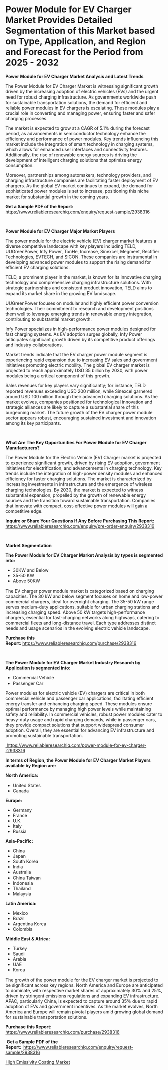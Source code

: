 <p><h1>Power Module for EV Charger Market Provides Detailed Segmentation of this Market based on Type, Application, and Region and Forecast for the Period from 2025 - 2032</h1></p><p><strong>Power Module for EV Charger Market Analysis and Latest Trends</strong></p>
<p><p>The Power Module for EV Charger Market is witnessing significant growth driven by the increasing adoption of electric vehicles (EVs) and the urgent need for robust charging infrastructure. As governments worldwide push for sustainable transportation solutions, the demand for efficient and reliable power modules in EV chargers is escalating. These modules play a crucial role in converting and managing power, ensuring faster and safer charging processes.</p><p>The market is expected to grow at a CAGR of 5.1% during the forecast period, as advancements in semiconductor technology enhance the efficiency and performance of power modules. Key trends influencing this market include the integration of smart technology in charging systems, which allows for enhanced user interfaces and connectivity features. Additionally, the rise of renewable energy sources is driving the development of intelligent charging solutions that optimize energy consumption. </p><p>Moreover, partnerships among automakers, technology providers, and charging infrastructure companies are facilitating faster deployment of EV chargers. As the global EV market continues to expand, the demand for sophisticated power modules is set to increase, positioning this niche market for substantial growth in the coming years.</p></p>
<p><strong>Get a Sample PDF of the Report:&nbsp;</strong> <a href="https://www.reliableresearchiq.com/enquiry/request-sample/2938316?utm_campaign=3385&utm_medium=2&utm_source=Github&utm_content=ia&utm_term=15032025&utm_id=power-module-for-ev-charger">https://www.reliableresearchiq.com/enquiry/request-sample/2938316</a></p>
<p>&nbsp;</p>
<p><strong>Power Module for EV Charger Major Market Players</strong></p>
<p><p>The power module for the electric vehicle (EV) charger market features a diverse competitive landscape with key players including TELD, UUGreenPower, Infy Power, TonHe, Increase, Sinexcel, Megmeet, Rectifier Technologies, EVTECH, and SICON. These companies are instrumental in developing advanced power modules to support the rising demand for efficient EV charging solutions.</p><p>TELD, a prominent player in the market, is known for its innovative charging technology and comprehensive charging infrastructure solutions. With strategic partnerships and consistent product innovation, TELD aims to expand its market share in the growing EV landscape.</p><p>UUGreenPower focuses on modular and highly efficient power conversion technologies. Their commitment to research and development positions them well to leverage emerging trends in renewable energy integration, contributing to substantial market growth.</p><p>Infy Power specializes in high-performance power modules designed for fast charging systems. As EV adoption surges globally, Infy Power anticipates significant growth driven by its competitive product offerings and industry collaborations.</p><p>Market trends indicate that the EV charger power module segment is experiencing rapid expansion due to increasing EV sales and government initiatives promoting electric mobility. The global EV charger market is projected to reach approximately USD 35 billion by 2030, with power modules being a critical component of this growth.</p><p>Sales revenues for key players vary significantly; for instance, TELD reported revenues exceeding USD 200 million, while Sinexcel garnered around USD 100 million through their advanced charging solutions. As the market evolves, companies positioned for technological innovation and strategic alliances are likely to capture a substantial share of this burgeoning market. The future growth of the EV charger power module sector appears robust, encouraging sustained investment and innovation among its key participants.</p></p>
<p>&nbsp;</p>
<p><strong>What Are The Key Opportunities For Power Module for EV Charger Manufacturers?</strong></p>
<p><p>The Power Module for the Electric Vehicle (EV) Charger market is projected to experience significant growth, driven by rising EV adoption, government initiatives for electrification, and advancements in charging technology. Key trends include the integration of high-power density modules and enhanced efficiency for faster charging solutions. The market is characterized by increasing investments in infrastructure and the emergence of wireless charging technologies. By 2030, the market is expected to witness substantial expansion, propelled by the growth of renewable energy sources and the transition toward sustainable transportation. Companies that innovate with compact, cost-effective power modules will gain a competitive edge.</p></p>
<p><strong>Inquire or Share Your Questions If Any Before Purchasing This Report:</strong> <a href="https://www.reliableresearchiq.com/enquiry/pre-order-enquiry/2938316?utm_campaign=3385&utm_medium=2&utm_source=Github&utm_content=ia&utm_term=15032025&utm_id=power-module-for-ev-charger">https://www.reliableresearchiq.com/enquiry/pre-order-enquiry/2938316</a></p>
<p>&nbsp;</p>
<p><strong>Market Segmentation</strong></p>
<p><strong>The Power Module for EV Charger Market Analysis by types is segmented into:</strong></p>
<p><ul><li>30KW and Below</li><li>35-50 KW</li><li>Above 50KW</li></ul></p>
<p><p>The EV charger power module market is categorized based on charging capacities. The 30 kW and below segment focuses on home and low-power commercial chargers, ideal for overnight charging. The 35-50 kW range serves medium-duty applications, suitable for urban charging stations and increasing charging speed. Above 50 kW targets high-performance chargers, essential for fast-charging networks along highways, catering to commercial fleets and long-distance travel. Each type addresses distinct needs and usage scenarios in the evolving electric vehicle landscape.</p></p>
<p><strong>Purchase this Report:&nbsp;</strong><a href="https://www.reliableresearchiq.com/purchase/2938316?utm_campaign=3385&utm_medium=2&utm_source=Github&utm_content=ia&utm_term=15032025&utm_id=power-module-for-ev-charger">https://www.reliableresearchiq.com/purchase/2938316</a></p>
<p>&nbsp;</p>
<p><strong>The Power Module for EV Charger Market Industry Research by Application is segmented into:</strong></p>
<p><ul><li>Commercial Vehicle</li><li>Passenger Car</li></ul></p>
<p><p>Power modules for electric vehicle (EV) chargers are critical in both commercial vehicle and passenger car applications, facilitating efficient energy transfer and enhancing charging speed. These modules ensure optimal performance by managing high power levels while maintaining safety and reliability. In commercial vehicles, robust power modules cater to heavy-duty usage and rapid charging demands, while in passenger cars, they provide compact solutions that support widespread consumer adoption. Overall, they are essential for advancing EV infrastructure and promoting sustainable transportation.</p></p>
<p><a href="https://www.reliableresearchiq.com/power-module-for-ev-charger-r2938316?utm_campaign=3385&utm_medium=2&utm_source=Github&utm_content=ia&utm_term=15032025&utm_id=power-module-for-ev-charger">&nbsp;https://www.reliableresearchiq.com/power-module-for-ev-charger-r2938316</a></p>
<p><strong>In terms of Region, the Power Module for EV Charger Market Players available by Region are:</strong></p>
<p>
    <p> <strong> North America: </strong>
        <ul>
            <li>United States</li>
            <li>Canada</li>
        </ul>
        </p> 
    <p> <strong> Europe: </strong>
        <ul>
            <li>Germany</li>
            <li>France</li>
            <li>U.K.</li>
            <li>Italy</li>
            <li>Russia</li>
        </ul>
        </p> 
    <p> <strong> Asia-Pacific: </strong>
        <ul>
            <li>China</li>
            <li>Japan</li>
            <li>South Korea</li>
            <li>India</li>
            <li>Australia</li>
            <li>China Taiwan</li>
            <li>Indonesia</li>
            <li>Thailand</li>
            <li>Malaysia</li>
        </ul>
        </p> 
    <p> <strong> Latin America: </strong>
        <ul>
            <li>Mexico</li>
            <li>Brazil</li>
            <li>Argentina Korea</li>
            <li>Colombia</li>
        </ul>
        </p> 
    <p> <strong> Middle East & Africa: </strong>
        <ul>
            <li>Turkey</li>
            <li>Saudi</li>
            <li>Arabia</li>
            <li>UAE</li>
            <li>Korea</li>
        </ul>
    </p>
    </p>
<p><p>The growth of the power module for the EV charger market is projected to be significant across key regions. North America and Europe are anticipated to dominate, with respective market shares of approximately 30% and 25%, driven by stringent emissions regulations and expanding EV infrastructure. APAC, particularly China, is expected to capture around 35% due to rapid adoption of EVs and government incentives. As the market evolves, North America and Europe will remain pivotal players amid growing global demand for sustainable transportation solutions.</p></p>
<p><strong>Purchase this Report: </strong><a href="https://www.reliableresearchiq.com/purchase/2938316?utm_campaign=3385&utm_medium=2&utm_source=Github&utm_content=ia&utm_term=15032025&utm_id=power-module-for-ev-charger">https://www.reliableresearchiq.com/purchase/2938316</a></p>
<p>&nbsp;<strong>Get a Sample PDF of the Report:&nbsp;&nbsp;</strong><a href="https://www.reliableresearchiq.com/enquiry/request-sample/2938316?utm_campaign=3385&utm_medium=2&utm_source=Github&utm_content=ia&utm_term=15032025&utm_id=power-module-for-ev-charger">https://www.reliableresearchiq.com/enquiry/request-sample/2938316</a></p>
<p><strong></strong></p>
<p><p><a href="https://github.com/ijffseandy/Market-Research-Report-List-1/blob/main/high-emissivity-coating-market.md?utm_campaign=3385&utm_medium=2&utm_source=Github&utm_content=ia&utm_term=15032025&utm_id=power-module-for-ev-charger">High Emissivity Coating Market</a></p></p>